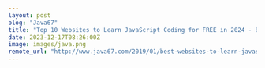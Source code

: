 ```yaml
---
layout: post
blog: "Java67"
title: "Top 10 Websites to Learn JavaScript Coding for FREE in 2024 - Best of Lot"
date: 2023-12-17T08:26:00Z
image: images/java.png
remote_url: "http://www.java67.com/2019/01/best-websites-to-learn-javascript-online.html"
---
```

